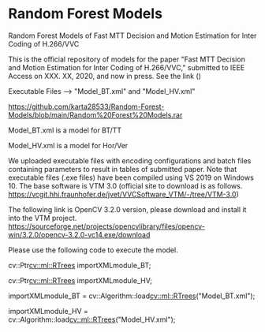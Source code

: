 # Random Forest Models
Random Forest Models of Fast MTT Decision and Motion Estimation for Inter Coding of H.266/VVC

This is the official repository of models for the paper "Fast MTT Decision and Motion Estimation for Inter Coding of H.266/VVC," submitted to IEEE Access on XXX. XX, 2020, and now in press. See the link ()

Executable Files --> "Model_BT.xml" and "Model_HV.xml"

https://github.com/karta28533/Random-Forest-Models/blob/main/Random%20Forest%20Models.rar

Model_BT.xml is a model for BT/TT

Model_HV.xml is a model for Hor/Ver

We uploaded executable files with encoding configurations and batch files containing parameters to result in tables of submitted paper. Note that executable files (.exe files) have been compiled using VS 2019 on Windows 10. The base software is VTM 3.0 (official site to download is as follows. https://vcgit.hhi.fraunhofer.de/jvet/VVCSoftware_VTM/-/tree/VTM-3.0)

The following link is OpenCV 3.2.0 version, please download and install it into the VTM project.
https://sourceforge.net/projects/opencvlibrary/files/opencv-win/3.2.0/opencv-3.2.0-vc14.exe/download

Please use the following code to execute the model.

cv::Ptr<cv::ml::RTrees> importXMLmodule_BT;

cv::Ptr<cv::ml::RTrees> importXMLmodule_HV;

importXMLmodule_BT = cv::Algorithm::load<cv::ml::RTrees>("Model_BT.xml");

importXMLmodule_HV = cv::Algorithm::load<cv::ml::RTrees>("Model_HV.xml");
